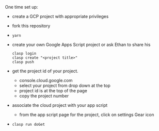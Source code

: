 One time set up:

- create a GCP project with appropriate privileges
- fork this repository
- `yarn`
- create your own Google Apps Script project or ask Ethan to share his

  ```
  clasp login
  clasp create "<project title>"
  clasp push
  ```

- get the project id of your project.
  - console.cloud.google.com
  - select your project from drop down at the top
  - project id is at the top of the page
  - copy the project number
- associate the cloud project with your app script
  - from the app script page for the project, click on settings Gear icon
- `clasp run doGet`
